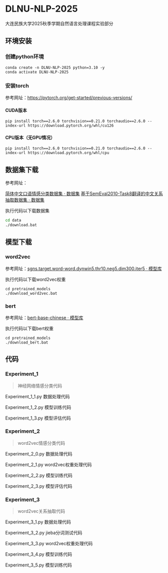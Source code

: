 # DLNU-NLP-2025
大连民族大学2025秋季学期自然语言处理课程实验部分



## 环境安装

### 创建python环境

```
conda create -n DLNU-NLP-2025 python=3.10 -y
conda activate DLNU-NLP-2025
```



### 安装torch 

参考网址：https://pytorch.org/get-started/previous-versions/

#### CUDA版本

```
pip install torch==2.6.0 torchvision==0.21.0 torchaudio==2.6.0 --index-url https://download.pytorch.org/whl/cu126
```

#### CPU版本（无GPU情况）

```
pip install torch==2.6.0 torchvision==0.21.0 torchaudio==2.6.0 --index-url https://download.pytorch.org/whl/cpu
```



## 数据集下载

参考网址：

[简体中文口语情感分类数据集 · 数据集](https://www.modelscope.cn/datasets/zhangzhihao/Simplified_Chinese_Multi-Emotion_Dialogue_Dataset)
[基于SemEval2010-Task8翻译的中文关系抽取数据集 · 数据集](https://www.modelscope.cn/datasets/zhangzhihao/SemEval2010-Task8-Chinese)

执行代码以下载数据集

```bash
cd data
./download.bat
```



## 模型下载

### word2vec

参考网址：[sgns.target.word-word.dynwin5.thr10.neg5.dim300.iter5 · 模型库](https://www.modelscope.cn/models/zhangzhihao/sgns.target.word-word.dynwin5.thr10.neg5.dim300.iter5)

执行代码以下载word2vec权重

```
cd pretrained_models
./download_word2vec.bat
```



### bert

参考网址：[bert-base-chinese · 模型库](https://www.modelscope.cn/models/google-bert/bert-base-chinese)

执行代码以下载bert权重

```
cd pretrained_models
./download_bert.bat
```



## 代码

### Experiment_1

> 神经网络情感分类代码

Experiment_1_1.py 数据处理代码

Experiment_1_2.py 模型训练代码

Experiment_1_3.py 模型评估代码



### Experiment_2

> word2vec情感分类代码

Experiment_2_0.py 数据处理代码

Experiment_2_1.py word2vec权重处理代码

Experiment_2_2.py 模型训练代码

Experiment_2_3.py 模型评估代码



### Experiment_3

> word2vec关系抽取代码

Experiment_3_1.py 数据处理代码

Experiment_3_2.py jieba分词测试代码

Experiment_3_3.py  word2vec权重处理代码

Experiment_3_4.py 模型训练代码

Experiment_3_5.py 模型训练代码
